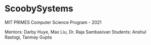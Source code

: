 # ScoobySystems
MIT PRIMES Computer Science Program - 2021 

Mentors: Darby Huye, Max Liu, Dr. Raja Sambasivan
Students: Anshul Rastogi, Tanmay Gupta
